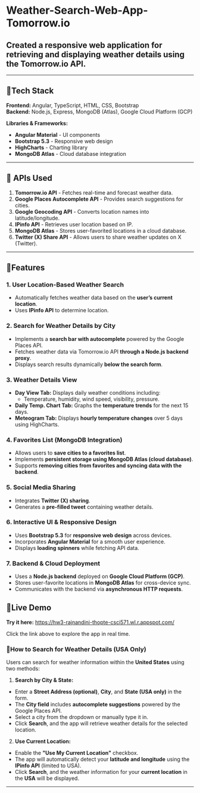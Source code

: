 # Weather-Search-Web-App-Tomorrow.io

## Created a responsive **web application** for retrieving and displaying weather details using the **Tomorrow.io API**.

---

## 🔹Tech Stack

**Frontend:** Angular, TypeScript, HTML, CSS, Bootstrap  
**Backend:** Node.js, Express, MongoDB (Atlas), Google Cloud Platform (GCP) 

**Libraries & Frameworks:**
- **Angular Material** - UI components
- **Bootstrap 5.3** - Responsive web design
- **HighCharts** - Charting library
- **MongoDB Atlas** - Cloud database integration

---

## 🔹 APIs Used

1. **Tomorrow.io API** - Fetches real-time and forecast weather data.
2. **Google Places Autocomplete API** - Provides search suggestions for cities.
3. **Google Geocoding API** - Converts location names into latitude/longitude.
4. **IPinfo API** - Retrieves user location based on IP.
5. **MongoDB Atlas** - Stores user-favorited locations in a cloud database.
6. **Twitter (X) Share API** - Allows users to share weather updates on X (Twitter).

---

## 🔹Features

### 1. **User Location-Based Weather Search**
   - Automatically fetches weather data based on the **user’s current location**.
   - Uses **IPinfo API** to determine location.

### 2. **Search for Weather Details by City**
   - Implements a **search bar with autocomplete** powered by the Google Places API.
   - Fetches weather data via Tomorrow.io API **through a Node.js backend proxy**.
   - Displays search results dynamically **below the search form**.

### 3. **Weather Details View**
   - **Day View Tab:** Displays daily weather conditions including:
     - Temperature, humidity, wind speed, visibility, pressure.
   - **Daily Temp. Chart Tab:** Graphs the **temperature trends** for the next 15 days.
   - **Meteogram Tab:** Displays **hourly temperature changes** over 5 days using HighCharts.

### 4. **Favorites List (MongoDB Integration)**
   - Allows users to **save cities to a favorites list**.
   - Implements **persistent storage using MongoDB Atlas (cloud database)**.
   - Supports **removing cities from favorites and syncing data with the backend**.

### 5. **Social Media Sharing**
   - Integrates **Twitter (X) sharing**.
   - Generates a **pre-filled tweet** containing weather details.

### 6. **Interactive UI & Responsive Design**
   - Uses **Bootstrap 5.3** for **responsive web design** across devices.
   - Incorporates **Angular Material** for a smooth user experience.
   - Displays **loading spinners** while fetching API data.

### 7. **Backend & Cloud Deployment**
   - Uses a **Node.js backend** deployed on **Google Cloud Platform (GCP)**.
   - Stores user-favorite locations in **MongoDB Atlas** for cross-device sync.
   - Communicates with the backend via **asynchronous HTTP requests**.

## 🔹Live Demo

**Try it here:** https://hw3-rajnandini-thopte-csci571.wl.r.appspot.com/

Click the link above to explore the app in real time. 

### 🔹How to Search for Weather Details (USA Only)
Users can search for weather information within the **United States** using two methods:

1.  **Search by City & State:**  
   - Enter a **Street Address (optional)**, **City**, and **State (USA only)** in the form.  
   - The **City field** includes **autocomplete suggestions** powered by the Google Places API.  
   - Select a city from the dropdown or manually type it in.  
   - Click **Search**, and the app will retrieve weather details for the selected location.

2. **Use Current Location:**  
- Enable the **"Use My Current Location"** checkbox.  
- The app will automatically detect your **latitude and longitude** using the **IPinfo API** (limited to USA).  
- Click **Search**, and the weather information for your **current location** in the **USA** will be displayed.

---
